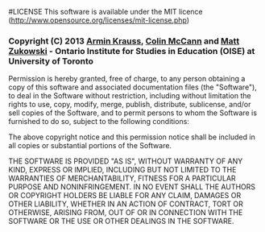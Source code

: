 #LICENSE
This software is available under the MIT licence (http://www.opensource.org/licenses/mit-license.php)

### Copyright (C) 2013  [Armin Krauss](https://github.com/mackrauss "mackrauss' github profile"), [Colin McCann](https://github.com/colinmccann "Colin's github profile") and [Matt Zukowski](https://github.com/zuk "zuk's github profile") - Ontario Institute for Studies in Education (OISE) at University of Toronto

Permission is hereby granted, free of charge, to any person obtaining a copy of this software and associated documentation files (the "Software"), to deal in the Software without restriction, including without limitation the rights to use, copy, modify, merge, publish, distribute, sublicense, and/or sell copies of the Software, and to permit persons to whom the Software is furnished to do so, subject to the following conditions:

The above copyright notice and this permission notice shall be included in all copies or substantial portions of the Software.

THE SOFTWARE IS PROVIDED "AS IS", WITHOUT WARRANTY OF ANY KIND, EXPRESS OR IMPLIED, INCLUDING BUT NOT LIMITED TO THE WARRANTIES OF MERCHANTABILITY, FITNESS FOR A PARTICULAR PURPOSE AND NONINFRINGEMENT. IN NO EVENT SHALL THE AUTHORS OR COPYRIGHT HOLDERS BE LIABLE FOR ANY CLAIM, DAMAGES OR OTHER LIABILITY, WHETHER IN AN ACTION OF CONTRACT, TORT OR OTHERWISE, ARISING FROM, OUT OF OR IN CONNECTION WITH THE SOFTWARE OR THE USE OR OTHER DEALINGS IN THE SOFTWARE.
